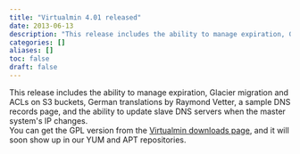 ```yaml
---
title: "Virtualmin 4.01 released"
date: 2013-06-13
description: "This release includes the ability to manage expiration, Glacier migration and ACLs on S3 buckets,..."
categories: []
aliases: []
toc: false
draft: false
---
```

This release includes the ability to manage expiration, Glacier migration and ACLs on S3 buckets, German translations by Raymond Vetter, a sample DNS records page, and the ability to update slave DNS servers when the master system's IP changes. <br />
 You can get the GPL version from the [Virtualmin downloads page][1], and it will soon show up in our YUM and APT repositories.

  [1]: vdownload.html
